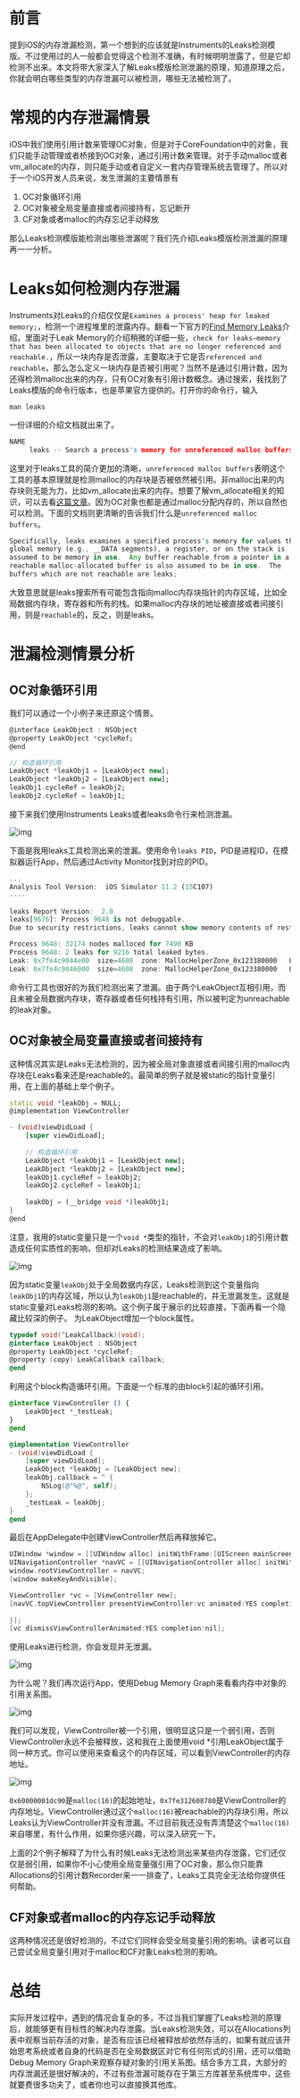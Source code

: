 # 前言

提到iOS的内存泄漏检测，第一个想到的应该就是Instruments的Leaks检测模版。不过使用过的人一般都会觉得这个检测不准确，有时候明明泄露了，但是它却检测不出来。本文将带大家深入了解Leaks模版检测泄漏的原理，知道原理之后，你就会明白哪些类型的内存泄漏可以被检测，哪些无法被检测了。

# 常规的内存泄漏情景

iOS中我们使用引用计数来管理OC对象，但是对于CoreFoundation中的对象，我们只能手动管理或者桥接到OC对象，通过引用计数来管理。对于手动malloc或者vm_allocate的内存，则只能手动或者自定义一套内存管理系统去管理了。所以对于一个iOS开发人员来说，发生泄漏的主要情景有

1. OC对象循环引用
2. OC对象被全局变量直接或者间接持有，忘记断开
3. CF对象或者malloc的内存忘记手动释放

那么Leaks检测模版能检测出哪些泄漏呢？我们先介绍Leaks模版检测泄漏的原理再一一分析。

# Leaks如何检测内存泄漏

Instruments对Leaks的介绍仅仅是`Examines a process' heap for leaked memory;`，检测一个进程堆里的泄露内存。翻看一下官方的[Find Memory Leaks](https://link.jianshu.com/?t=https%3A%2F%2Fdeveloper.apple.com%2Flibrary%2Fcontent%2Fdocumentation%2FDeveloperTools%2FConceptual%2FInstrumentsUserGuide%2FFindingLeakedMemory.html)介绍，里面对于Leak Memory的介绍稍微的详细一些，`check for leaks—memory that has been allocated to objects that are no longer referenced and reachable.`，所以一块内存是否泄露，主要取决于它是否`referenced and reachable`，那么怎么定义一块内存是否被引用呢？当然不是通过引用计数，因为还得检测malloc出来的内存，只有OC对象有引用计数概念。通过搜索，我找到了Leaks模版的命令行版本，也是苹果官方提供的。打开你的命令行，输入



```undefined
man leaks
```

一份详细的介绍文档就出来了。



```cpp
NAME
     leaks -- Search a process's memory for unreferenced malloc buffers
```

这里对于leaks工具的简介更加的清晰，`unreferenced malloc buffers`表明这个工具的基本原理就是检测malloc的内存块是否被依然被引用。非malloc出来的内存块则无能为力，比如vm_allocate出来的内存。想要了解vm_allocate相关的知识，可以去看[这篇文章](https://link.jianshu.com/?t=http%3A%2F%2Fwww.gltech.win%2Fios%E5%BC%80%E5%8F%91%2F2018%2F01%2F23%2FiOS%E5%86%85%E5%AD%98%E6%B7%B1%E5%85%A5%E6%8E%A2%E7%B4%A2%E4%B9%8BVM-Tracker.html)。因为OC对象也都是通过malloc分配内存的，所以自然也可以检测。下面的文档则更清晰的告诉我们什么是`unreferenced malloc buffers`。



```rust
Specifically, leaks examines a specified process's memory for values that may be pointers to malloc-allocated buffers.  Any buffer reachable from a pointer in writable
global memory (e.g., __DATA segments), a register, or on the stack is
assumed to be memory in use.  Any buffer reachable from a pointer in a
reachable malloc-allocated buffer is also assumed to be in use.  The
buffers which are not reachable are leaks;
```

大致意思就是leaks搜索所有可能包含指向malloc内存块指针的内存区域，比如全局数据内存块，寄存器和所有的栈。如果malloc内存块的地址被直接或者间接引用，则是`reachable`的，反之，则是leaks。

# 泄漏检测情景分析

## OC对象循环引用

我们可以通过一个小例子来还原这个情景。



```dart
@interface LeakObject : NSObject
@property LeakObject *cycleRef;
@end

// 构造循环引用
LeakObject *leakObj1 = [LeakObject new];
LeakObject *leakObj2 = [LeakObject new];
leakObj1.cycleRef = leakObj2;
leakObj2.cycleRef = leakObj1;
```

接下来我们使用Instruments Leaks或者leaks命令行来检测泄漏。





![img](https:////upload-images.jianshu.io/upload_images/2949750-a6826609c6671719.jpg?imageMogr2/auto-orient/strip|imageView2/2/w/1200)



下面是我用leaks工具检测出来的泄漏。使用命令`leaks PID`，PID是进程ID，在模拟器运行App，然后通过Activity Monitor找到对应的PID。



```dart
...
Analysis Tool Version:  iOS Simulator 11.2 (15C107)
----

leaks Report Version:  2.0
leaks[9676]: Process 9648 is not debuggable.
Due to security restrictions, leaks cannot show memory contents of restricted processes.

Process 9648: 32174 nodes malloced for 7490 KB
Process 9648: 2 leaks for 9216 total leaked bytes.
Leak: 0x7fe4c9044e00  size=4608  zone: MallocHelperZone_0x123380000   LeakObject  ObjC  LeaksExample
Leak: 0x7fe4c9046000  size=4608  zone: MallocHelperZone_0x123380000   LeakObject  ObjC  LeaksExample
```

命令行工具也很好的为我们检测出来了泄漏。由于两个LeakObject互相引用，而且未被全局数据内存块，寄存器或者任何栈持有引用，所以被判定为unreachable的leak对象。

## OC对象被全局变量直接或者间接持有

这种情况其实是Leaks无法检测的，因为被全局对象直接或者间接引用的malloc内存块在Leaks看来还是reachable的。最简单的例子就是被static的指针变量引用，在上面的基础上举个例子。



```dart
static void *leakObj = NULL;
@implementation ViewController

- (void)viewDidLoad {
    [super viewDidLoad];
    
    // 构造循环引用
    LeakObject *leakObj1 = [LeakObject new];
    LeakObject *leakObj2 = [LeakObject new];
    leakObj1.cycleRef = leakObj2;
    leakObj2.cycleRef = leakObj1;
    
    leakObj = (__bridge void *)leakObj1;
}
@end
```

注意，我用的static变量只是一个`void *`类型的指针，不会对`leakObj1`的引用计数造成任何实质性的影响，但却对Leaks的检测结果造成了影响。



![img](https:////upload-images.jianshu.io/upload_images/2949750-4d1663829c093299.jpg?imageMogr2/auto-orient/strip|imageView2/2/w/998)





因为static变量`leakObj`处于全局数据内存区，Leaks检测到这个变量指向`leakObj1`的内存区域，所以认为`leakObj1`是reachable的，并无泄漏发生。这就是static变量对Leaks检测的影响。这个例子属于展示的比较直接，下面再看一个隐藏比较深的例子。
为LeakObject增加一个block属性。



```objectivec
typedef void(^LeakCallback)(void);
@interface LeakObject : NSObject
@property LeakObject *cycleRef;
@property (copy) LeakCallback callback;
@end
```

利用这个block构造循环引用。下面是一个标准的由block引起的循环引用。



```css
@interface ViewController () {
    LeakObject *_testLeak;
}
@end
```



```objectivec
@implementation ViewController
- (void)viewDidLoad {
    [super viewDidLoad];
    LeakObject *leakObj = [LeakObject new];
    leakObj.callback = ^ {
        NSLog(@"%@", self);
    };
    _testLeak = leakObj;
}
@end
```

最后在AppDelegate中创建ViewController然后再释放掉它。



```objectivec
UIWindow *window = [[UIWindow alloc] initWithFrame:[UIScreen mainScreen].bounds];
UINavigationController *navVC = [[UINavigationController alloc] initWithRootViewController:[UIViewController new]];
window.rootViewController = navVC;
[window makeKeyAndVisible];

ViewController *vc = [ViewController new];
[navVC.topViewController presentViewController:vc animated:YES completion:^{
    
}];
[vc dismissViewControllerAnimated:YES completion:nil];
```

使用Leaks进行检测，你会发现并无泄漏。



![img](https:////upload-images.jianshu.io/upload_images/2949750-c507a26de39c3c86.jpg?imageMogr2/auto-orient/strip|imageView2/2/w/890)




为什么呢？我们再次运行App，使用Debug Memory Graph来看看内存中对象的引用关系图。



![img](https:////upload-images.jianshu.io/upload_images/2949750-66d327ca57f838aa.jpg?imageMogr2/auto-orient/strip|imageView2/2/w/1200)




我们可以发现，ViewController被一个引用，很明显这只是一个弱引用，否则ViewController永远不会被释放，这和我在上面使用void *引用LeakObject属于同一种方式。你可以使用来查看这个的内存区域，可以看到ViewController的内存地址。



![img](https:////upload-images.jianshu.io/upload_images/2949750-ace2231b28fce95f.jpg?imageMogr2/auto-orient/strip|imageView2/2/w/1200)





`0x60000001dc90`是`malloc(16)`的起始地址，`0x7fe312608780`是ViewController的内存地址。ViewController通过这个`malloc(16)`被reachable的内存块引用，所以Leaks认为ViewController并没有泄漏。不过目前我还没有弄清楚这个`malloc(16)`来自哪里，有什么作用，如果你感兴趣，可以深入研究一下。

上面的2个例子解释了为什么有时候Leaks无法检测出来某些内存泄露，它们还仅仅是弱引用，如果你不小心使用全局变量强引用了OC对象，那么你只能靠Allocations的引用计数Recorder来一一排查了，Leaks工具完全无法给你提供任何帮助。

## CF对象或者malloc的内存忘记手动释放

这两种情况还是很好检测的，不过它们同样会受全局变量引用的影响。读者可以自己尝试全局变量引用对于malloc和CF对象Leaks检测的影响。

# 总结

实际开发过程中，遇到的情况会复杂的多，不过当我们掌握了Leaks检测的原理后，就能够更有目标性的解决内存泄露。当Leaks检测失效，可以在Allocations列表中观察当前存活的对象，是否有应该已经被释放却依然存活的，如果有就应该开始思考系统或者自身的代码是否在全局数据区对它有任何形式的引用，还可以借助Debug Memory Graph来观察存疑对象的引用关系图。结合多方工具，大部分的内存泄漏还是很好解决的，不过有些泄漏可能存在于第三方库甚至系统库中，这些就要费很多功夫了，或者你也可以直接换其他库。
